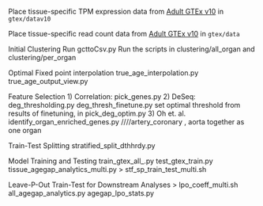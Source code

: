 Place tissue-specific TPM expression data from [Adult GTEx v10](https://www.gtexportal.org/home/downloads/adult-gtex/bulk_tissue_expression#bulk_tissue_expression-gtex_analysis_v10-rna-seq-Gene_TPMs_by_tissue-container) in `gtex/datav10`

Place tissue-specific read count data from [Adult GTEx v10](https://www.gtexportal.org/home/downloads/adult-gtex/bulk_tissue_expression#bulk_tissue_expression-gtex_analysis_v10-rna-seq-Gene_read_counts_by_tissue-container) in `gtex/data`

Initial Clustering
    Run gcttoCsv.py
    Run the scripts in clustering/all_organ and clustering/per_organ

Optimal Fixed point interpolation
    true_age_interpolation.py
    true_age_output_view.py

Feature Selection
    1) Correlation: pick_genes.py
    2) DeSeq:
        deg_thresholding.py
        deg_thresh_finetune.py
        set optimal threshold from results of finetuning, in pick_deg_optim.py
    3) Oh et. al.
        identify_organ_enriched_genes.py
        ////artery_coronary , aorta together as one organ

Train-Test Splitting
    stratified_split_dthhrdy.py

Model Training and Testing 
    train_gtex_all_<regr>.py
    test_gtex_train.py
    tissue_agegap_analytics_multi.py
    > stf_sp_train_test_multi.sh

Leave-P-Out Train-Test for Downstream Analyses
    > lpo_coeff_multi.sh
    all_agegap_analytics.py
    agegap_lpo_stats.py